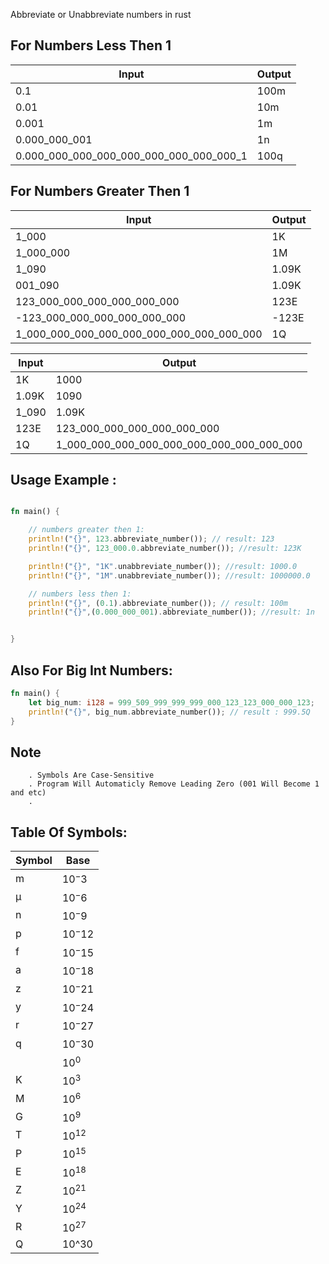 Abbreviate or Unabbreviate numbers in rust

## For Numbers Less Then 1
|     Input                   |    Output    |
|-----------------------------|--------------|
|         0.1           |     100m       |
|         0.01           |     10m       |
|         0.001           |     1m       |
|         0.000_000_001           |     1n       |
|         0.000_000_000_000_000_000_000_000_000_1           |     100q       |


## For Numbers Greater Then 1
|     Input                   |    Output    |
|-----------------------------|--------------|
|         1_000               |     1K       |
|         1_000_000           |     1M       |
|         1_090               |     1.09K    |
|         001_090               |     1.09K    |
| 123_000_000_000_000_000_000 |     123E     |
| -123_000_000_000_000_000_000 |     -123E     |
| 1_000_000_000_000_000_000_000_000_000_000 |     1Q     |




|     Input                   |    Output    |
|-----------------------------|--------------|
|         1K               |     1000       |
|         1.09K           |     1090      |
|         1_090               |     1.09K    |
|      123E     |123_000_000_000_000_000_000|
|      1Q     |1_000_000_000_000_000_000_000_000_000_000|


## Usage Example :

```rust

fn main() {

    // numbers greater then 1:
    println!("{}", 123.abbreviate_number()); // result: 123
    println!("{}", 123_000.0.abbreviate_number()); //result: 123K

    println!("{}", "1K".unabbreviate_number()); //result: 1000.0
    println!("{}", "1M".unabbreviate_number()); //result: 1000000.0

    // numbers less then 1:
    println!("{}", (0.1).abbreviate_number()); // result: 100m
    println!("{}",(0.000_000_001).abbreviate_number()); //result: 1n


}

```

## Also For Big Int Numbers: 
```rust
fn main() {
    let big_num: i128 = 999_509_999_999_999_000_123_123_000_000_123;
    println!("{}", big_num.abbreviate_number()); // result : 999.5Q
}

```
## Note
        . Symbols Are Case-Sensitive 
        . Program Will Automaticly Remove Leading Zero (001 Will Become 1 and etc)
        .
            
    

## Table Of Symbols:

|     Symbol                   |    Base    |
|-----------------------------|--------------|
|         m               |     $`10^ -3`$       |
|         μ              |      $`10^ -6`$      |
|         n               |     $`10^ -9`$    |
|             p          |      $`10^ -12`$ |
|      f                 |      $`10^ -15`$  |
|     a                 |      $`10^ -18`$   |
|     z                 |      $`10^ -21`$   |
|     y                 |      $`10^ -24`$  |
|     r                 |      $`10^ -27`$   |
|      q                |      $`10^ -30`$   |
|                     |      $`10^0`$   |
|         K               |     $`10^3`$       |
|         M               |      $`10^ 6`$      |
|         G               |     $`10^ 9`$    |
|      T                 |      $`10^ 12`$ |
|      P                 |      $`10^ 15`$  |
|      E                 |      $`10^ 18`$   |
|      Z                 |      $`10^ 21`$   |
|      Y                 |      $`10^ 24`$  |
|      R                 |      $`10^ 27`$   |
|      Q                 |       $`10\^{30}`$    |
